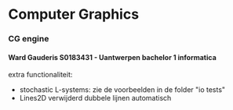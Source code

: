 # Computer Graphics
### CG engine
#### Ward Gauderis S0183431 - Uantwerpen bachelor 1 informatica

extra functionaliteit:
- stochastic L-systems: zie de voorbeelden in de folder "io tests"
- Lines2D verwijderd dubbele lijnen automatisch
